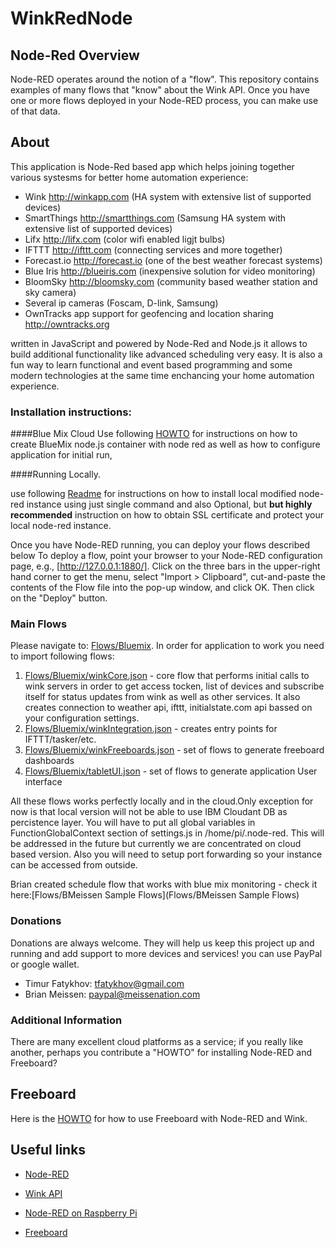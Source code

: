 # WinkRedNode
## Node-Red Overview

Node-RED operates around the notion of a "flow".
This repository contains examples of many flows that "know" about the Wink API.
Once you have one or more flows deployed in your Node-RED process,
you can make use of that data.

## About
This application is Node-Red based app which helps joining together various systesms for better home automation experience:

* Wink http://winkapp.com (HA system with extensive list of supported devices)
* SmartThings http://smartthings.com (Samsung HA system with extensive list of supported devices)
* Lifx http://lifx.com (color wifi enabled ligjt bulbs)
* IFTTT http://ifttt.com (connecting services and more together)
* Forecast.io http://forecast.io (one of the best weather forecast systems)
* Blue Iris http://blueiris.com (inexpensive solution for video monitoring)
* BloomSky http://bloomsky.com (community based weather station and sky camera)
* Several ip cameras (Foscam, D-link, Samsung)
* OwnTracks app support for geofencing and location sharing http://owntracks.org

written in JavaScript and powered by Node-Red and Node.js it allows to build additional functionality like advanced scheduling very easy. It is also a fun way to learn functional and event based programming and some modern technologies at the same time enchancing your home automation experience.


### Installation instructions:
####Blue Mix Cloud
Use following [HOWTO](README-Bluemix.md) for instructions on how to create BlueMix node.js container with node red as well as how to configure application for initial run,


####Running Locally.

use following [Readme](https://github.com/tfatykhov/local-wink-node-red/blob/master/README.md) for instructions on how to install local modified node-red instance using just single command and also Optional, but <b>but highly recommended</b> instruction on how to obtain SSL certificate and protect your local node-red instance.


Once you have Node-RED running, you can deploy your flows described below
To deploy a flow,
point your browser to your Node-RED configuration page, e.g., [http://127.0.0.1:1880/].
Click on the three bars in the upper-right hand corner to get the menu,
select "Import > Clipboard",
cut-and-paste the contents of the Flow file into the pop-up window,
and click OK.
Then click on the "Deploy" button.

### Main Flows
Please navigate to: [Flows/Bluemix](Flows/Bluemix/). In order for application to work you need to import following flows:

1. [Flows/Bluemix/winkCore.json](Flows/Bluemix/winkCore.json) - core flow that performs initial calls to wink servers in order to get access tocken, list of devices and subscribe itself for status updates from wink as well as other services. It also creates connection to weather api, ifttt, initialstate.com api bassed on your configuration settings. 
2. [Flows/Bluemix/winkIntegration.json](Flows/Bluemix/winkIntegration.json) - creates entry points for IFTTT/tasker/etc. 
3. [Flows/Bluemix/winkFreeboards.json](Flows/Bluemix/winkFreeboards.json) - set of flows to generate freeboard dashboards
4. [Flows/Bluemix/tabletUI.json](Flows/Bluemix/tabletUI.json) - set of flows to generate application User interface


All these flows works perfectly locally and in the cloud.Only exception for now is that local version will not be able to use IBM Cloudant DB as percistence layer. You will have to put all global variables in FunctionGlobalContext section of settings.js in /home/pi/.node-red. This will be addressed in the future but currently we  are concentrated on cloud based version.
Also you  will need to setup port forwarding so your instance can be accessed from outside. 

Brian created schedule flow that works with blue mix monitoring - check it here:[Flows/BMeissen Sample Flows](Flows/BMeissen Sample Flows)


### Donations
Donations are always welcome. They will help us keep this project up and running and add support to more devices and services!
you can use PayPal or google wallet. 

* Timur Fatykhov: tfatykhov@gmail.com
* Brian Meissen: paypal@meissenation.com

### Additional Information
There are many excellent cloud platforms as a service;
if you really like another,
perhaps you contribute a "HOWTO" for installing Node-RED and Freeboard?

## Freeboard

Here is the [HOWTO](README-Freeboard.md) for how to use Freeboard with Node-RED and Wink.

## Useful links

* [Node-RED](http://nodered.org/)

* [Wink API](http://docs.wink.apiary.io/)

* [Node-RED on Raspberry Pi](http://nodered.org/docs/hardware/raspberrypi.html)
 
* [Freeboard](http://freeboard.io/)
